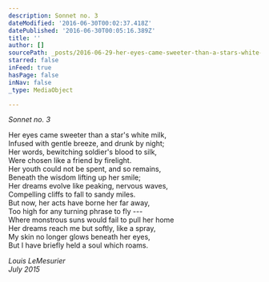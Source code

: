```yaml
---
description: Sonnet no. 3
dateModified: '2016-06-30T00:02:37.418Z'
datePublished: '2016-06-30T00:05:16.389Z'
title: ''
author: []
sourcePath: _posts/2016-06-29-her-eyes-came-sweeter-than-a-stars-white-milk.md
starred: false
inFeed: true
hasPage: false
inNav: false
_type: MediaObject

---
```

_Sonnet no. 3_

Her eyes came sweeter than a star's white milk,  
Infused with gentle breeze, and drunk by night;  
Her words, bewitching soldier's blood to silk,  
Were chosen like a friend by firelight.  
Her youth could not be spent, and so remains,  
Beneath the wisdom lifting up her smile;  
Her dreams evolve like peaking, nervous waves,  
Compelling cliffs to fall to sandy miles.  
But now, her acts have borne her far away,  
Too high for any turning phrase to fly ---  
Where monstrous suns would fail to pull her home  
Her dreams reach me but softly, like a spray,  
My skin no longer glows beneath her eyes,  
But I have briefly held a soul which roams.

_Louis LeMesurier   
July 2015_